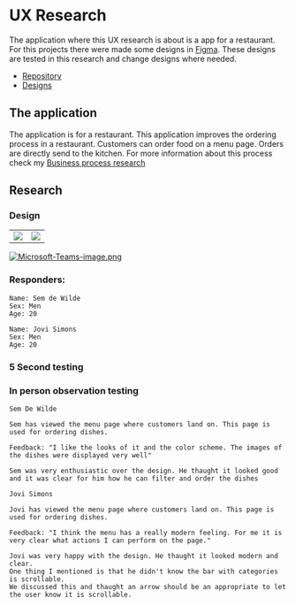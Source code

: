 # UX Research
The application where this UX research is about is a app for a restaurant. For this projects there were made some designs in [Figma](www.figma.com). These designs are tested in this research and change designs where needed. 

* [Repository](https://github.com/FHICT-S-Owen/RestaurantSPA)
* [Designs](https://www.figma.com/file/0Ge3uwHwYUyNN6NCsllDih/UI?node-id=0%3A1)

## The application
The application is for a restaurant. This application improves the ordering process in a restaurant. Customers can order food on a menu page. Orders are directly send to the kitchen. For more information about this process check my [Business process research](https://github.com/DirkLemmen/Researches/blob/master/Business%20processes.md)

## Research

### Design

<table>
  <tr>
    <td><image src="https://i.postimg.cc/8CrL8xBR/menu.png"/></td>
    <td><image src="https://i.postimg.cc/dV6m2D8L/dialog.png"/></td>
  </tr>
 </table>
  
[![Microsoft-Teams-image.png](https://i.postimg.cc/L8fNLyn8/Microsoft-Teams-image.png)](https://postimg.cc/pmWftJfw)

### Responders:

```
Name: Sem de Wilde
Sex: Men
Age: 20
```

```
Name: Jovi Simons
Sex: Men
Age: 20
```

### 5 Second testing



### In person observation testing

```
Sem De Wilde

Sem has viewed the menu page where customers land on. This page is used for ordering dishes.

Feedback: "I like the looks of it and the color scheme. The images of the dishes were displayed very well" 

Sem was very enthusiastic over the design. He thaught it looked good and it was clear for him how he can filter and order the dishes
```

```
Jovi Simons

Jovi has viewed the menu page where customers land on. This page is used for ordering dishes.

Feedback: "I think the menu has a really modern feeling. For me it is very clear what actions I can perform on the page." 

Jovi was very happy with the design. He thaught it looked modern and clear.
One thing I mentioned is that he didn't know the bar with categories is scrollable.
We discussed this and thaught an arrow should be an appropriate to let the user know it is scrollable.
```
